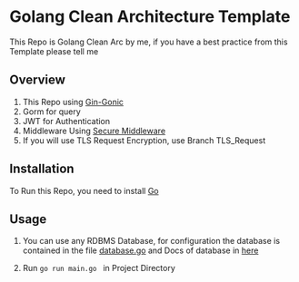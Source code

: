 # Golang Clean Architecture Template

This Repo is Golang Clean Arc by me, if you have a best practice from this Template please tell me

## Overview

1. This Repo using [Gin-Gonic](https://github.com/gin-gonic/gin)
2. Gorm for query
3. JWT for Authentication
4. Middleware Using [Secure Middleware](https://github.com/unrolled/secure)
5. If you will use TLS Request Encryption, use Branch TLS_Request
## Installation

To Run this Repo, you need to install [Go](https://golang.org/dl/)
## Usage

1. You can use any RDBMS Database, for configuration the database is contained in the file [database.go](https://github.com/khaizbt/golang-clean-arch/blob/main/config/database.go) and Docs of database in [here](https://gorm.io/docs/connecting_to_the_database.html)

2. Run ```go run main.go ``` in Project Directory
